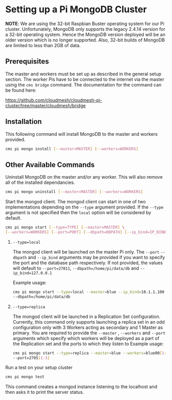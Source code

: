 # Setting up a Pi MongoDB Cluster 

**NOTE**: We are using the 32-bit Raspbian
Buster operating system for our Pi cluster. Unfortunately, MongoDB only supports
the legacy 2.4.14 version for a 32-bit operating system. Hence the MongoDB
version deployed will be an older version which is no longer supported. Also,
32-bit builds of MongoDB are limited to less than 2GB of data. 

## Prerequisites

The master and workers must be set up as described in the general setup section.
The worker Pis have to be connected to the internet via the master using the
```cms bridge``` command. The documentation for the command can be found here:

<https://github.com/cloudmesh/cloudmesh-pi-cluster/tree/master/cloudmesh/bridge>

## Installation

This following command will install MongoDB to the master and workers provided.

```bash 
cms pi mongo install [--master=MASTER] [--workers=WORKERS] 
```

## Other Available Commands

Uninstall MongoDB on the master and/or any worker. This will also remove all of
the installed dependancies.

```bash
cms pi mongo uninstall [--master=MASTER] [--workers=WORKERS] 
```

Start the mongod client. The mongod client can start in one of two
implementations depending on the ```--type``` argument provided. If the
```--type``` argument is not specified then the ```local``` option will be
considered by default.  

```bash  
cms pi mongo start [--type=TYPE] [--master=MASTER] \
[--workers=WORKERS] [--port=PORT] [--dbpath=DBPATH] [--ip_bind=IP_BIND] 
```

1. ```--type=local```  

	The mongod client will be launched on the master Pi only. The ```--port``` 
	```--dbpath``` and ```--ip_bind``` arguments may be provided if you want to
	specify the port and the database path respectively. If not provided, the
	values will default to ```--port=27011```, ```--dbpath=/home/pi/data/db``` and
	```--ip_bind=127.0.0.1```  

	Example usage:

	```bash 
	cms pi mongo start --type=local --master=blue --ip_bind=10.1.1.100 --port=27017 \
	--dbpath=/home/pi/data/db
	```
	

2. ```--type=replica```  

	The mongod client will be launched in a Replication Set configuration.
	Currently, this command only supports launching a replica set in an odd
	configuration only with 3 Workers acting as secondary and 1 Master as primary.
	You are required to provide the ```--master``` , ```--workers``` and
	```--port``` arguments   which specify which workers will be deployed as a part
	of the Replication set and the ports to which they listen to
	Example usage:

	```bash 
	cms pi mongo start --type=replica --master=blue --workers=blue00[1-3] \
	--port=2705[1-3]
	```
Run a test on your setup cluster   

```bash 
cms pi mongo test 
```
This command creates a mongod instance listening to the localhost and then asks
it to print the server status.
